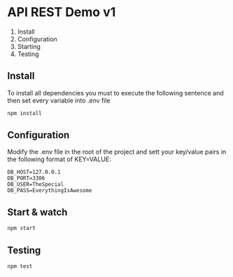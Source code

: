 # API REST Demo v1

1. Install
2. Configuration
3. Starting
4. Testing

## Install
To install all dependencies you must to execute the following sentence and then set every variable into .env file

```javascript
npm install
```

## Configuration

Modify the .env file in the root of the project and sett your key/value pairs in the following format of KEY=VALUE:

```
DB_HOST=127.0.0.1
DB_PORT=3306
DB_USER=TheSpecial
DB_PASS=EverythingIsAwesome
```

## Start & watch

```javascript
npm start
```

## Testing

```javascript
npm test
```